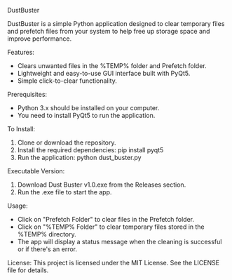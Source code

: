 DustBuster

DustBuster is a simple Python application designed to clear temporary files and prefetch files from your system to help free up storage space and improve performance.

Features:
- Clears unwanted files in the %TEMP% folder and Prefetch folder.
- Lightweight and easy-to-use GUI interface built with PyQt5.
- Simple click-to-clear functionality.

Prerequisites:
- Python 3.x should be installed on your computer.
- You need to install PyQt5 to run the application.

To Install:
1. Clone or download the repository.
2. Install the required dependencies:
   pip install pyqt5
3. Run the application:
   python dust_buster.py

Executable Version:
1. Download Dust Buster v1.0.exe from the Releases section.
2. Run the .exe file to start the app.

Usage:
- Click on "Prefetch Folder" to clear files in the Prefetch folder.
- Click on "%TEMP% Folder" to clear temporary files stored in the %TEMP% directory.
- The app will display a status message when the cleaning is successful or if there's an error.

License:
This project is licensed under the MIT License. See the LICENSE file for details.
